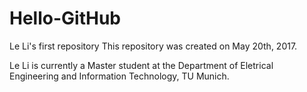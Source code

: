 # Hello-GitHub
Le Li's first repository
This repository was created on May 20th, 2017.

Le Li is currently a Master student at the Department of Eletrical Engineering and Information Technology, TU Munich.
